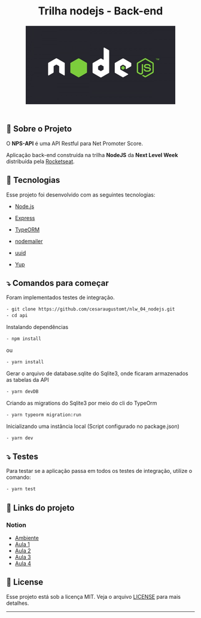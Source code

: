 <h1 align="center">
 Trilha nodejs - Back-end
</h1>

<h3 align="center">
    <img width="400px" src="./github/nodejs.jpg">
    <br><br>

</h3>

## 📝 Sobre o Projeto

O <strong>NPS-API</strong> é uma API Restful para Net Promoter Score.

Aplicação back-end construída na trilha <strong>NodeJS</strong> da <strong>Next Level Week</strong> distribuída pela [Rocketseat](https://rocketseat.com.br/).

## 🚀 Tecnologias

Esse projeto foi desenvolvido com as seguintes tecnologias:

- [Node.js](https://nodejs.org/en/)
- [Express](https://expressjs.com/pt-br/)
- [TypeORM](https://typeorm.io/)
- [nodemailer](https://nodemailer.com/about/)
- [uuid](https://www.npmjs.com/package/uuid)

- [Yup](https://github.com/jquense/yup)

## ⤵ Comandos para começar

Foram implementados testes de integração.

```bash
- git clone https://github.com/cesaraugustomt/nlw_04_nodejs.git
- cd api
```

Instalando dependências

```bash
- npm install
```

ou

```bash
- yarn install
```

Gerar o arquivo de database.sqlite do Sqlite3, onde ficaram armazenados as tabelas da API

```bash
- yarn devDB
```

Criando as migrations do Sqlite3 por meio do cli do TypeOrm

```bash
- yarn typeorm migration:run
```

Inicializando uma instância local (Script configurado no package.json)

```bash
- yarn dev
```

## ⤵ Testes

Para testar se a aplicação passa em todos os testes de integração, utilize o comando:

```bash
- yarn test
```

## 🔗 Links do projeto

### Notion

- [Ambiente](https://www.notion.so/Configura-es-do-ambiente-Node-js-ae9fea3f78894139af4268d198294e2a)
- [Aula 1](https://www.notion.so/Dia-1-Fundamentos-do-NodeJS-a0040fa51a764bdaaf5648fedbf6fb4d)
- [Aula 2](https://www.notion.so/danileao/Dia-2-Iniciando-com-o-Banco-de-Dados-ffa8a141872641b7b13338f339d7a69b)
- [Aula 3](https://www.notion.so/Dia-3-Testando-a-nossa-aplica-o-6b517e6d081241258009c640f7032cde)
- [Aula 4](https://www.notion.so/danileao/Dia-4-Envio-de-e-mail-1b85cb36f0a84e5e90a43e3acbce5674)

## 📝 License

Esse projeto está sob a licença MIT. Veja o arquivo [LICENSE](LICENSE) para mais detalhes.

---

